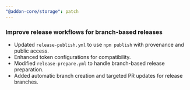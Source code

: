 ```yaml
---
"@addon-core/storage": patch
---
```


### Improve release workflows for branch-based releases

- Updated `release-publish.yml` to use `npm publish` with provenance and public access.
- Enhanced token configurations for compatibility.
- Modified `release-prepare.yml` to handle branch-based release preparation.
- Added automatic branch creation and targeted PR updates for release branches.
